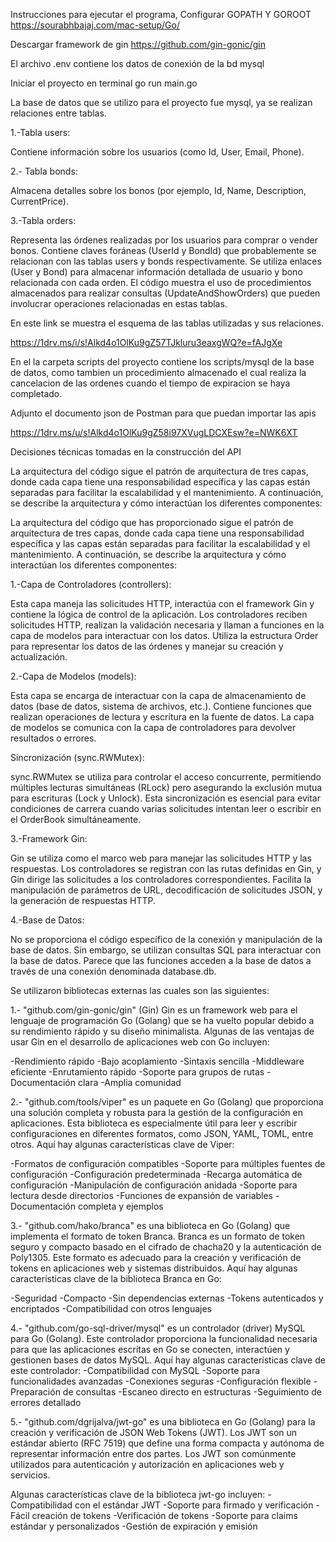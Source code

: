 Instrucciones para ejecutar el programa, Configurar GOPATH Y GOROOT
https://sourabhbajaj.com/mac-setup/Go/

Descargar framework de gin
https://github.com/gin-gonic/gin

El archivo .env contiene los datos de conexión de la bd mysql

Iniciar el proyecto en terminal
go run main.go

La base de datos que se utilizo para el proyecto fue mysql, ya se realizan relaciones entre tablas.

1.-Tabla users:

Contiene información sobre los usuarios (como Id, User, Email, Phone).

2.- Tabla bonds:

Almacena detalles sobre los bonos (por ejemplo, Id, Name, Description, CurrentPrice).

3.-Tabla orders:

Representa las órdenes realizadas por los usuarios para comprar o vender bonos.
Contiene claves foráneas (UserId y BondId) que probablemente se relacionan con las tablas users y bonds respectivamente.
Se utiliza enlaces (User y Bond) para almacenar información detallada de usuario y bono relacionada con cada orden.
El código muestra el uso de procedimientos almacenados para realizar consultas (UpdateAndShowOrders) que pueden involucrar operaciones relacionadas en estas tablas.

En este link se muestra el esquema de las tablas utilizadas y sus relaciones.

https://1drv.ms/i/s!Alkd4o1OlKu9gZ57TJkluru3eaxgWQ?e=fAJgXe

En el la carpeta scripts del proyecto contiene los scripts/mysql de la base de datos, como tambien un procedimiento almacenado el cual realiza la cancelacion de las ordenes cuando el tiempo de expiracion se haya completado. 

Adjunto el documento json de Postman para que puedan importar las apis

https://1drv.ms/u/s!Alkd4o1OlKu9gZ58i97XVugLDCXEsw?e=NWK6XT

Decisiones técnicas tomadas en la construcción del API

La arquitectura del código sigue el patrón de arquitectura de tres capas, donde cada capa tiene una responsabilidad específica y las capas están separadas para facilitar la escalabilidad y el mantenimiento. A continuación, se describe la arquitectura y cómo interactúan los diferentes componentes:


La arquitectura del código que has proporcionado sigue el patrón de arquitectura de tres capas, donde cada capa tiene una responsabilidad específica y las capas están separadas para facilitar la escalabilidad y el mantenimiento. A continuación, se describe la arquitectura y cómo interactúan los diferentes componentes:

1.-Capa de Controladores (controllers):

Esta capa maneja las solicitudes HTTP, interactúa con el framework Gin y contiene la lógica de control de la aplicación.
Los controladores reciben solicitudes HTTP, realizan la validación necesaria y llaman a funciones en la capa de modelos para interactuar con los datos.
Utiliza la estructura Order para representar los datos de las órdenes y manejar su creación y actualización.

2.-Capa de Modelos (models):

Esta capa se encarga de interactuar con la capa de almacenamiento de datos (base de datos, sistema de archivos, etc.).
Contiene funciones que realizan operaciones de lectura y escritura en la fuente de datos.
La capa de modelos se comunica con la capa de controladores para devolver resultados o errores.

Sincronización (sync.RWMutex):


sync.RWMutex se utiliza para controlar el acceso concurrente, permitiendo múltiples lecturas simultáneas (RLock) pero asegurando la exclusión mutua para escrituras (Lock y Unlock).
Esta sincronización es esencial para evitar condiciones de carrera cuando varias solicitudes intentan leer o escribir en el OrderBook simultáneamente.

3.-Framework Gin:

Gin se utiliza como el marco web para manejar las solicitudes HTTP y las respuestas.
Los controladores se registran con las rutas definidas en Gin, y Gin dirige las solicitudes a los controladores correspondientes.
Facilita la manipulación de parámetros de URL, decodificación de solicitudes JSON, y la generación de respuestas HTTP.

4.-Base de Datos:

No se proporciona el código específico de la conexión y manipulación de la base de datos. Sin embargo, se utilizan consultas SQL para interactuar con la base de datos.
Parece que las funciones acceden a la base de datos a través de una conexión denominada database.db.


Se utilizaron bibliotecas externas las cuales son las siguientes:

1.- "github.com/gin-gonic/gin"  (Gin)
Gin es un framework web para el lenguaje de programación Go (Golang) que se ha vuelto popular debido a su rendimiento rápido y su diseño minimalista. Algunas de las ventajas de usar Gin en el desarrollo de aplicaciones web con Go incluyen:

-Rendimiento rápido
-Bajo acoplamiento
-Sintaxis sencilla
-Middleware eficiente
-Enrutamiento rápido
-Soporte para grupos de rutas
-Documentación clara
-Amplia comunidad

2.- "github.com/tools/viper" es un paquete en Go (Golang) que proporciona una solución completa y robusta para la gestión de la configuración en aplicaciones. Esta biblioteca es especialmente útil para leer y escribir configuraciones en diferentes formatos, como JSON, YAML, TOML, entre otros. Aquí hay algunas características clave de Viper:

-Formatos de configuración compatibles
-Soporte para múltiples fuentes de configuración
-Configuración predeterminada
-Recarga automática de configuración
-Manipulación de configuración anidada
-Soporte para lectura desde directorios
-Funciones de expansión de variables
-Documentación completa y ejemplos


3.- "github.com/hako/branca" es una biblioteca en Go (Golang) que implementa el formato de token Branca. Branca es un formato de token seguro y compacto basado en el cifrado de chacha20 y la autenticación de Poly1305. Este formato es adecuado para la creación y verificación de tokens en aplicaciones web y sistemas distribuidos. Aquí hay algunas características clave de la biblioteca Branca en Go:

-Seguridad
-Compacto
-Sin dependencias externas
-Tokens autenticados y encriptados
-Compatibilidad con otros lenguajes

4.- "github.com/go-sql-driver/mysql" es un controlador (driver) MySQL para Go (Golang). Este controlador proporciona la funcionalidad necesaria para que las aplicaciones escritas en Go se conecten, interactúen y gestionen bases de datos MySQL. Aquí hay algunas características clave de este controlador:
-Compatibilidad con MySQL
-Soporte para funcionalidades avanzadas
-Conexiones seguras
-Configuración flexible
-Preparación de consultas
-Escaneo directo en estructuras
-Seguimiento de errores detallado

5.- "github.com/dgrijalva/jwt-go" es una biblioteca en Go (Golang) para la creación y verificación de JSON Web Tokens (JWT). Los JWT son un estándar abierto (RFC 7519) que define una forma compacta y autónoma de representar información entre dos partes. Los JWT son comúnmente utilizados para autenticación y autorización en aplicaciones web y servicios.

Algunas características clave de la biblioteca jwt-go incluyen:
-Compatibilidad con el estándar JWT
-Soporte para firmado y verificación
-Fácil creación de tokens
-Verificación de tokens
-Soporte para claims estándar y personalizados
-Gestión de expiración y emisión
